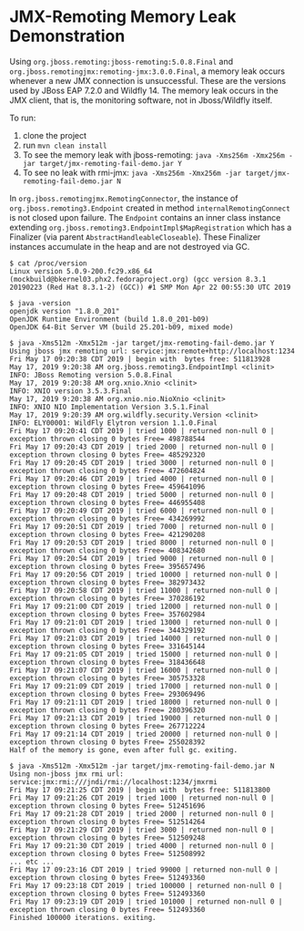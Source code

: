 # JMX-Remoting Memory Leak Demonstration
Using `org.jboss.remoting:jboss-remoting:5.0.8.Final` and `org.jboss.remotingjmx:remoting-jmx:3.0.0.Final`, a memory leak occurs whenever a new JMX connection is unsuccessful.  These are the versions used by JBoss EAP 7.2.0 and Wildfly 14.  The memory leak occurs in the JMX client, that is, the monitoring software, not in Jboss/Wildfly itself.  

To run:
1. clone the project
2. run `mvn clean install`
3. To see the memory leak with jboss-remoting: `java -Xms256m -Xmx256m -jar target/jmx-remoting-fail-demo.jar Y`
4. To see no leak with rmi-jmx: `java -Xms256m -Xmx256m -jar target/jmx-remoting-fail-demo.jar N`

In `org.jboss.remotingjmx.RemotingConnector`, the instance of `org.jboss.remoting3.Endpoint` created in method `internalRemotingConnect` is not closed upon failure.  The `Endpoint` contains an inner class instance extending `org.jboss.remoting3.EndpointImpl$MapRegistration` which has a Finalizer (via parent `AbstractHandleableCloseable`).  These Finalizer instances accumulate in the heap and are not destroyed via GC.


```
$ cat /proc/version
Linux version 5.0.9-200.fc29.x86_64 (mockbuild@bkernel03.phx2.fedoraproject.org) (gcc version 8.3.1 20190223 (Red Hat 8.3.1-2) (GCC)) #1 SMP Mon Apr 22 00:55:30 UTC 2019

$ java -version
openjdk version "1.8.0_201"
OpenJDK Runtime Environment (build 1.8.0_201-b09)
OpenJDK 64-Bit Server VM (build 25.201-b09, mixed mode)
```

```
$ java -Xms512m -Xmx512m -jar target/jmx-remoting-fail-demo.jar Y
Using jboss jmx remoting url: service:jmx:remote+http://localhost:1234
Fri May 17 09:20:38 CDT 2019 | begin with  bytes free: 511813928
May 17, 2019 9:20:38 AM org.jboss.remoting3.EndpointImpl <clinit>
INFO: JBoss Remoting version 5.0.8.Final
May 17, 2019 9:20:38 AM org.xnio.Xnio <clinit>
INFO: XNIO version 3.5.3.Final
May 17, 2019 9:20:38 AM org.xnio.nio.NioXnio <clinit>
INFO: XNIO NIO Implementation Version 3.5.1.Final
May 17, 2019 9:20:39 AM org.wildfly.security.Version <clinit>
INFO: ELY00001: WildFly Elytron version 1.1.0.Final
Fri May 17 09:20:41 CDT 2019 | tried 1000 | returned non-null 0 | exception thrown closing 0 bytes Free= 498788544
Fri May 17 09:20:43 CDT 2019 | tried 2000 | returned non-null 0 | exception thrown closing 0 bytes Free= 485292320
Fri May 17 09:20:45 CDT 2019 | tried 3000 | returned non-null 0 | exception thrown closing 0 bytes Free= 472604824
Fri May 17 09:20:46 CDT 2019 | tried 4000 | returned non-null 0 | exception thrown closing 0 bytes Free= 459641096
Fri May 17 09:20:48 CDT 2019 | tried 5000 | returned non-null 0 | exception thrown closing 0 bytes Free= 446955408
Fri May 17 09:20:49 CDT 2019 | tried 6000 | returned non-null 0 | exception thrown closing 0 bytes Free= 434269992
Fri May 17 09:20:51 CDT 2019 | tried 7000 | returned non-null 0 | exception thrown closing 0 bytes Free= 421290208
Fri May 17 09:20:53 CDT 2019 | tried 8000 | returned non-null 0 | exception thrown closing 0 bytes Free= 408342680
Fri May 17 09:20:54 CDT 2019 | tried 9000 | returned non-null 0 | exception thrown closing 0 bytes Free= 395657496
Fri May 17 09:20:56 CDT 2019 | tried 10000 | returned non-null 0 | exception thrown closing 0 bytes Free= 382973432
Fri May 17 09:20:58 CDT 2019 | tried 11000 | returned non-null 0 | exception thrown closing 0 bytes Free= 370286192
Fri May 17 09:21:00 CDT 2019 | tried 12000 | returned non-null 0 | exception thrown closing 0 bytes Free= 357602984
Fri May 17 09:21:01 CDT 2019 | tried 13000 | returned non-null 0 | exception thrown closing 0 bytes Free= 344329192
Fri May 17 09:21:03 CDT 2019 | tried 14000 | returned non-null 0 | exception thrown closing 0 bytes Free= 331645144
Fri May 17 09:21:05 CDT 2019 | tried 15000 | returned non-null 0 | exception thrown closing 0 bytes Free= 318436648
Fri May 17 09:21:07 CDT 2019 | tried 16000 | returned non-null 0 | exception thrown closing 0 bytes Free= 305753328
Fri May 17 09:21:09 CDT 2019 | tried 17000 | returned non-null 0 | exception thrown closing 0 bytes Free= 293069496
Fri May 17 09:21:11 CDT 2019 | tried 18000 | returned non-null 0 | exception thrown closing 0 bytes Free= 280396320
Fri May 17 09:21:13 CDT 2019 | tried 19000 | returned non-null 0 | exception thrown closing 0 bytes Free= 267712224
Fri May 17 09:21:14 CDT 2019 | tried 20000 | returned non-null 0 | exception thrown closing 0 bytes Free= 255028392
Half of the memory is gone, even after full gc. exiting.
```

```
$ java -Xms512m -Xmx512m -jar target/jmx-remoting-fail-demo.jar N
Using non-jboss jmx rmi url: service:jmx:rmi:///jndi/rmi://localhost:1234/jmxrmi
Fri May 17 09:21:25 CDT 2019 | begin with  bytes free: 511813800
Fri May 17 09:21:26 CDT 2019 | tried 1000 | returned non-null 0 | exception thrown closing 0 bytes Free= 512451696
Fri May 17 09:21:28 CDT 2019 | tried 2000 | returned non-null 0 | exception thrown closing 0 bytes Free= 512514264
Fri May 17 09:21:29 CDT 2019 | tried 3000 | returned non-null 0 | exception thrown closing 0 bytes Free= 512509248
Fri May 17 09:21:30 CDT 2019 | tried 4000 | returned non-null 0 | exception thrown closing 0 bytes Free= 512508992
... etc ...
Fri May 17 09:23:16 CDT 2019 | tried 99000 | returned non-null 0 | exception thrown closing 0 bytes Free= 512493360
Fri May 17 09:23:18 CDT 2019 | tried 100000 | returned non-null 0 | exception thrown closing 0 bytes Free= 512493360
Fri May 17 09:23:19 CDT 2019 | tried 101000 | returned non-null 0 | exception thrown closing 0 bytes Free= 512493360
Finished 100000 iterations. exiting.


```

